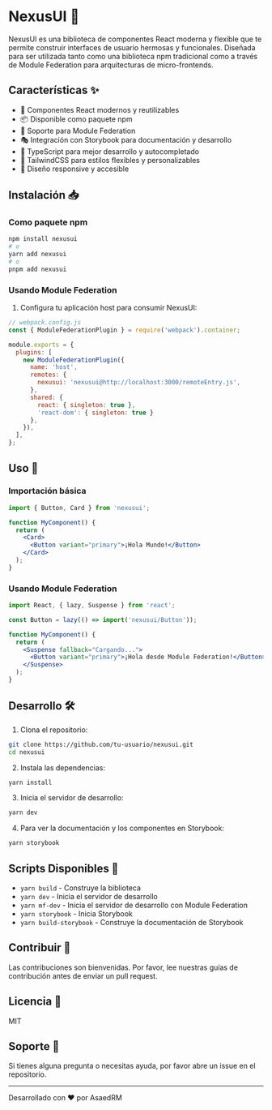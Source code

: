 # NexusUI 🚀

NexusUI es una biblioteca de componentes React moderna y flexible que te permite construir interfaces de usuario hermosas y funcionales. Diseñada para ser utilizada tanto como una biblioteca npm tradicional como a través de Module Federation para arquitecturas de micro-frontends.

## Características ✨

- 🎨 Componentes React modernos y reutilizables
- 📦 Disponible como paquete npm
- 🔌 Soporte para Module Federation
- 🎭 Integración con Storybook para documentación y desarrollo
- 🎯 TypeScript para mejor desarrollo y autocompletado
- 💅 TailwindCSS para estilos flexibles y personalizables
- 📱 Diseño responsive y accesible

## Instalación 📥

### Como paquete npm

```bash
npm install nexusui
# o
yarn add nexusui
# o
pnpm add nexusui
```

### Usando Module Federation

1. Configura tu aplicación host para consumir NexusUI:

```javascript
// webpack.config.js
const { ModuleFederationPlugin } = require('webpack').container;

module.exports = {
  plugins: [
    new ModuleFederationPlugin({
      name: 'host',
      remotes: {
        nexusui: 'nexusui@http://localhost:3000/remoteEntry.js',
      },
      shared: {
        react: { singleton: true },
        'react-dom': { singleton: true }
      },
    }),
  ],
};
```

## Uso 🚀

### Importación básica

```jsx
import { Button, Card } from 'nexusui';

function MyComponent() {
  return (
    <Card>
      <Button variant="primary">¡Hola Mundo!</Button>
    </Card>
  );
}
```

### Usando Module Federation

```jsx
import React, { lazy, Suspense } from 'react';

const Button = lazy(() => import('nexusui/Button'));

function MyComponent() {
  return (
    <Suspense fallback="Cargando...">
      <Button variant="primary">¡Hola desde Module Federation!</Button>
    </Suspense>
  );
}
```

## Desarrollo 🛠️

1. Clona el repositorio:
```bash
git clone https://github.com/tu-usuario/nexusui.git
cd nexusui
```

2. Instala las dependencias:
```bash
yarn install
```

3. Inicia el servidor de desarrollo:
```bash
yarn dev
```

4. Para ver la documentación y los componentes en Storybook:
```bash
yarn storybook
```

## Scripts Disponibles 📜

- `yarn build` - Construye la biblioteca
- `yarn dev` - Inicia el servidor de desarrollo
- `yarn mf-dev` - Inicia el servidor de desarrollo con Module Federation
- `yarn storybook` - Inicia Storybook
- `yarn build-storybook` - Construye la documentación de Storybook

## Contribuir 🤝

Las contribuciones son bienvenidas. Por favor, lee nuestras guías de contribución antes de enviar un pull request.

## Licencia 📄

MIT

## Soporte 💬

Si tienes alguna pregunta o necesitas ayuda, por favor abre un issue en el repositorio.

---

Desarrollado con ❤️ por AsaedRM

